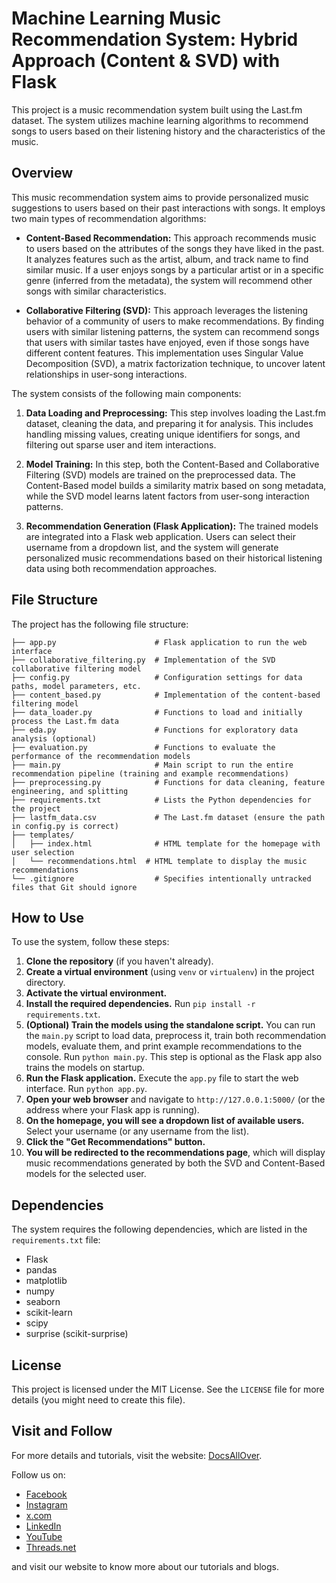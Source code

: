 
# Machine Learning Music Recommendation System: Hybrid Approach (Content & SVD) with Flask

This project is a music recommendation system built using the Last.fm dataset. The system utilizes machine learning algorithms to recommend songs to users based on their listening history and the characteristics of the music.

## Overview

This music recommendation system aims to provide personalized music suggestions to users based on their past interactions with songs. It employs two main types of recommendation algorithms:

* **Content-Based Recommendation:** This approach recommends music to users based on the attributes of the songs they have liked in the past. It analyzes features such as the artist, album, and track name to find similar music. If a user enjoys songs by a particular artist or in a specific genre (inferred from the metadata), the system will recommend other songs with similar characteristics.

* **Collaborative Filtering (SVD):** This approach leverages the listening behavior of a community of users to make recommendations. By finding users with similar listening patterns, the system can recommend songs that users with similar tastes have enjoyed, even if those songs have different content features. This implementation uses Singular Value Decomposition (SVD), a matrix factorization technique, to uncover latent relationships in user-song interactions.

The system consists of the following main components:

1.  **Data Loading and Preprocessing:** This step involves loading the Last.fm dataset, cleaning the data, and preparing it for analysis. This includes handling missing values, creating unique identifiers for songs, and filtering out sparse user and item interactions.

2.  **Model Training:** In this step, both the Content-Based and Collaborative Filtering (SVD) models are trained on the preprocessed data. The Content-Based model builds a similarity matrix based on song metadata, while the SVD model learns latent factors from user-song interaction patterns.

3.  **Recommendation Generation (Flask Application):** The trained models are integrated into a Flask web application. Users can select their username from a dropdown list, and the system will generate personalized music recommendations based on their historical listening data using both recommendation approaches.

## File Structure

The project has the following file structure:
```
├── app.py                      # Flask application to run the web interface
├── collaborative_filtering.py  # Implementation of the SVD collaborative filtering model
├── config.py                   # Configuration settings for data paths, model parameters, etc.
├── content_based.py            # Implementation of the content-based filtering model
├── data_loader.py              # Functions to load and initially process the Last.fm data
├── eda.py                      # Functions for exploratory data analysis (optional)
├── evaluation.py               # Functions to evaluate the performance of the recommendation models
├── main.py                     # Main script to run the entire recommendation pipeline (training and example recommendations)
├── preprocessing.py            # Functions for data cleaning, feature engineering, and splitting
├── requirements.txt            # Lists the Python dependencies for the project
├── lastfm_data.csv             # The Last.fm dataset (ensure the path in config.py is correct)
├── templates/
│   ├── index.html              # HTML template for the homepage with user selection
│   └── recommendations.html  # HTML template to display the music recommendations
└── .gitignore                  # Specifies intentionally untracked files that Git should ignore
```
## How to Use

To use the system, follow these steps:

1.  **Clone the repository** (if you haven't already).
2.  **Create a virtual environment** (using `venv` or `virtualenv`) in the project directory.
3.  **Activate the virtual environment.**
4.  **Install the required dependencies.** Run `pip install -r requirements.txt`.
5.  **(Optional) Train the models using the standalone script.** You can run the `main.py` script to load data, preprocess it, train both recommendation models, evaluate them, and print example recommendations to the console. Run `python main.py`. This step is optional as the Flask app also trains the models on startup.
6.  **Run the Flask application.** Execute the `app.py` file to start the web interface. Run `python app.py`.
7.  **Open your web browser** and navigate to `http://127.0.0.1:5000/` (or the address where your Flask app is running).
8.  **On the homepage, you will see a dropdown list of available users.** Select your username (or any username from the list).
9.  **Click the "Get Recommendations" button.**
10. **You will be redirected to the recommendations page**, which will display music recommendations generated by both the SVD and Content-Based models for the selected user.

## Dependencies

The system requires the following dependencies, which are listed in the `requirements.txt` file:

* Flask
* pandas
* matplotlib
* numpy
* seaborn
* scikit-learn
* scipy
* surprise (scikit-surprise)

## License

This project is licensed under the MIT License. See the `LICENSE` file for more details (you might need to create this file).

## Visit and Follow
For more details and tutorials, visit the website: [DocsAllOver](https://docsallover.com/).

Follow us on:
- [Facebook](https://www.facebook.com/docsallover)
- [Instagram](https://www.instagram.com/docsallover.tech/)
- [x.com](https://www.x.com/docsallover/)
- [LinkedIn](https://www.linkedin.com/company/docsallover/)
- [YouTube](https://www.youtube.com/@docsallover)
- [Threads.net](https://threads.net/docsallover.tech)

and visit our website to know more about our tutorials and blogs.